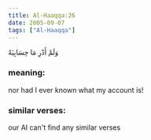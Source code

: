```yaml
---
title: Al-Haaqqa:26
date: 2005-09-07
tags: ["Al-Haaqqa"]
---
```

وَلَمْ أَدْرِ مَا حِسَابِيَهْ
### meaning: 
nor had I ever known what my account is!
### similar verses: 

our AI can't find any similar verses




